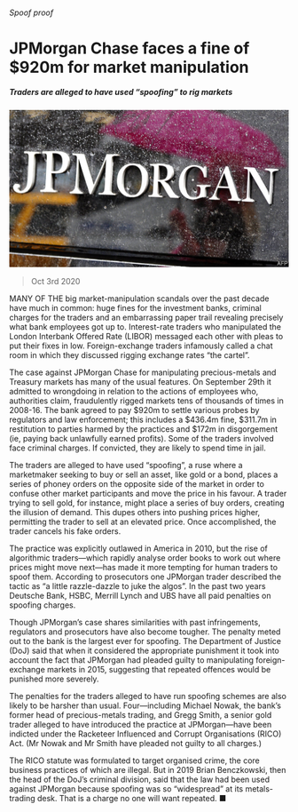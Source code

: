 ###### Spoof proof

# JPMorgan Chase faces a fine of $920m for market manipulation 

##### Traders are alleged to have used “spoofing” to rig markets 

![image](images/20201003_FNP501.jpg) 

> Oct 3rd 2020 


MANY OF THE big market-manipulation scandals over the past decade have much in common: huge fines for the investment banks, criminal charges for the traders and an embarrassing paper trail revealing precisely what bank employees got up to. Interest-rate traders who manipulated the London Interbank Offered Rate (LIBOR) messaged each other with pleas to put their fixes in low. Foreign-exchange traders infamously called a chat room in which they discussed rigging exchange rates “the cartel”.


The case against JPMorgan Chase for manipulating precious-metals and Treasury markets has many of the usual features. On September 29th it admitted to wrongdoing in relation to the actions of employees who, authorities claim, fraudulently rigged markets tens of thousands of times in 2008-16. The bank agreed to pay $920m to settle various probes by regulators and law enforcement; this includes a $436.4m fine, $311.7m in restitution to parties harmed by the practices and $172m in disgorgement (ie, paying back unlawfully earned profits). Some of the traders involved face criminal charges. If convicted, they are likely to spend time in jail.



The traders are alleged to have used “spoofing”, a ruse where a marketmaker seeking to buy or sell an asset, like gold or a bond, places a series of phoney orders on the opposite side of the market in order to confuse other market participants and move the price in his favour. A trader trying to sell gold, for instance, might place a series of buy orders, creating the illusion of demand. This dupes others into pushing prices higher, permitting the trader to sell at an elevated price. Once accomplished, the trader cancels his fake orders.


The practice was explicitly outlawed in America in 2010, but the rise of algorithmic traders—which rapidly analyse order books to work out where prices might move next—has made it more tempting for human traders to spoof them. According to prosecutors one JPMorgan trader described the tactic as “a little razzle-dazzle to juke the algos”. In the past two years Deutsche Bank, HSBC, Merrill Lynch and UBS have all paid penalties on spoofing charges.


Though JPMorgan’s case shares similarities with past infringements, regulators and prosecutors have also become tougher. The penalty meted out to the bank is the largest ever for spoofing. The Department of Justice (DoJ) said that when it considered the appropriate punishment it took into account the fact that JPMorgan had pleaded guilty to manipulating foreign-exchange markets in 2015, suggesting that repeated offences would be punished more severely.


The penalties for the traders alleged to have run spoofing schemes are also likely to be harsher than usual. Four—including Michael Nowak, the bank’s former head of precious-metals trading, and Gregg Smith, a senior gold trader alleged to have introduced the practice at JPMorgan—have been indicted under the Racketeer Influenced and Corrupt Organisations (RICO) Act. (Mr Nowak and Mr Smith have pleaded not guilty to all charges.)


The RICO statute was formulated to target organised crime, the core business practices of which are illegal. But in 2019 Brian Benczkowski, then the head of the DoJ’s criminal division, said that the law had been used against JPMorgan because spoofing was so “widespread” at its metals-trading desk. That is a charge no one will want repeated. ■

